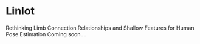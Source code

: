 # Linlot
Rethinking Limb Connection Relationships and Shallow Features for Human Pose Estimation
Coming soon....
